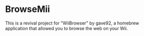 # BrowseMii
This is a revival project for "WiiBrowser" by gave92, a homebrew application that allowed you to browse the web on your Wii.
